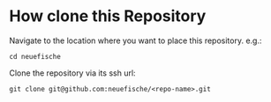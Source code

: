 # How clone this Repository

Navigate to the location where you want to place this repository. e.g.:

```
cd neuefische
```

Clone the repository via its ssh url:

```
git clone git@github.com:neuefische/<repo-name>.git
```
